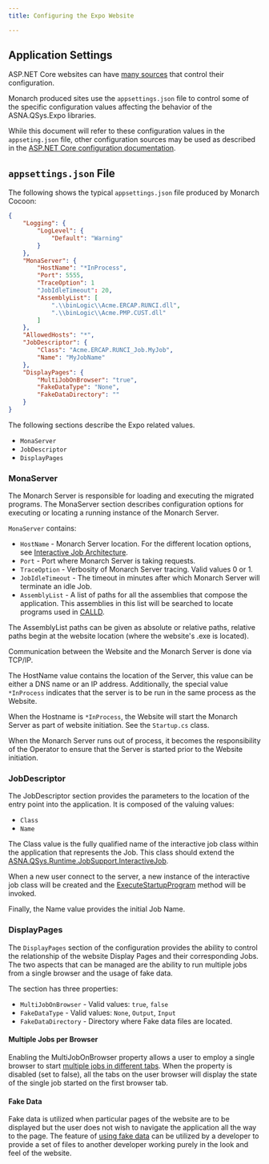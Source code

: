 ```yaml
---
title: Configuring the Expo Website

---
```


## Application Settings

ASP.NET Core websites can have [many sources](https://docs.microsoft.com/en-us/aspnet/core/fundamentals/configuration) that control their configuration. 

Monarch produced sites use the `appsettings.json` file to control some of the specific configuration values affecting the behavior of the ASNA.QSys.Expo libraries.

While this document will refer to these configuration values in the `appseting.json` file, other configuration sources may be used as described in the [ASP.NET Core configuration documentation](https://docs.microsoft.com/en-us/aspnet/core/fundamentals/configuration).


## `appsettings.json` File
The following shows the typical `appsettings.json`  file produced by Monarch Cocoon:

```json
{
    "Logging": {
        "LogLevel": {
            "Default": "Warning"
        }
    },
    "MonaServer": {
        "HostName": "*InProcess",
        "Port": 5555,
        "TraceOption": 1
        "JobIdleTimeout": 20,
        "AssemblyList": [
            ".\\binLogic\\Acme.ERCAP.RUNCI.dll",
            ".\\binLogic\\Acme.PMP.CUST.dll"
        ]
    },
    "AllowedHosts": "*",
    "JobDescriptor": {
        "Class": "Acme.ERCAP.RUNCI_Job.MyJob",
        "Name": "MyJobName"
    },
    "DisplayPages": {
        "MultiJobOnBrowser": "true",
        "FakeDataType": "None",
        "FakeDataDirectory": ""
    }
}
```
The following sections describe the Expo related values.
 - `MonaServer`
 - `JobDescriptor`
 - `DisplayPages`

### MonaServer
The Monarch Server is responsible for loading and executing the migrated programs. The MonaServer section describes configuration options for executing
or locating a running instance of the Monarch Server.

`MonaServer` contains:
 - `HostName` - Monarch Server location. For the different location options, see [Interactive Job Architecture](/concepts/architecture/application-architecture.html#interactive-job-architecture).
 - `Port` - Port where Monarch Server is taking requests.
 - `TraceOption` - Verbosity of Monarch Server tracing. Valid values 0 or 1.
 - `JobIdleTimeout` - The timeout in minutes after which Monarch Server will terminate an idle Job.
 - `AssemblyList` - A list of paths for all the assemblies that compose the application. This assemblies in this list will be searched to
 locate programs used in [CALLD](/concepts/program-structure/qsys-program.html#calling-programs-and-procedures).

 The AssemblyList paths can be given as absolute or relative paths, relative paths begin at the website location (where the website's .exe is located).

Communication between the Website and the Monarch Server is done via TCP/IP. 

The HostName value contains the location of the Server, this value can be either a DNS name or an IP address. Additionally, the special value `*InProcess` indicates that the server is to be run in the same process as the Website.

When the Hostname is `*InProcess`, the Website will start the Monarch Server as part of website initiation. See the `Startup.cs` class.  

When the Monarch Server runs out of process, it becomes the responsibility of the Operator to ensure that the Server is started prior to the Website initiation.

### JobDescriptor
The JobDescriptor section provides the parameters to the location of the entry point into the application.  It is composed of the valuing values:
 - `Class`
 - `Name`

The Class value is the fully qualified name of the interactive job class within the
application that represents the Job. This class should extend the [ASNA.QSys.Runtime.JobSupport.InteractiveJob](/reference/asna-qsys-runtime-job-support/classes/interactive-job.html). 

When a new user connect to the server, a new instance of the interactive job class will be
created and the [ExecuteStartupProgram](/reference/asna-qsys-runtime-job-support/classes/interactive-job.html#executestartupprogram)
method will be invoked.

Finally, the Name value provides the initial Job Name.  

### DisplayPages
The `DisplayPages` section of the configuration provides the ability to control the relationship of the website Display Pages and their corresponding Jobs. The two aspects that can be managed are the ability to run multiple jobs from a single browser and the usage of fake data.  

The section has three properties:
 - `MultiJobOnBrowser` - Valid values: `true`, `false`
 - `FakeDataType` - Valid values: `None`, `Output`, `Input`
 - `FakeDataDirectory` - Directory where Fake data files are located.

#### Multiple Jobs per Browser
Enabling the MultiJobOnBrowser property allows a user to employ a single browser to start [multiple jobs in different tabs](multiple-jobs-one-browser.html).  When the property is disabled (set to false), all the tabs on the user browser will display the state of the single job started on the first browser tab.

#### Fake Data
Fake data is utilized when particular pages of the website are to be displayed but the user does not wish to navigate the application all the way to the page.  The feature of [using fake data](using-fake-data.html) can be utilized by a developer to provide a set of files to another developer working purely in the look and feel of the website.



